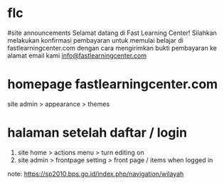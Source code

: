 # flc

#site announcements 
Selamat datang di Fast Learning Center! Silahkan melakukan konfirmasi pembayaran untuk memulai belajar di fastlearningcenter.com dengan cara mengirimkan bukti pembayaran ke alamat email kami info@fastlearningcenter.com
#  homepage fastlearningcenter.com
site admin > appearance > themes

# halaman setelah daftar / login
1. site home > actions menu > turn editing on
2. site admin > frontpage setting > front page / items when logged in


note: https://sp2010.bps.go.id/index.php/navigation/wilayah
